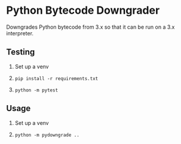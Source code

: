 # Python Bytecode Downgrader

Downgrades Python bytecode from 3.x so that it can be run on a 3.x interpreter.

## Testing

1. Set up a venv

2. `pip install -r requirements.txt`

3. `python -m pytest`

## Usage

1. Set up a venv

2. `python -m pydowngrade ..`
